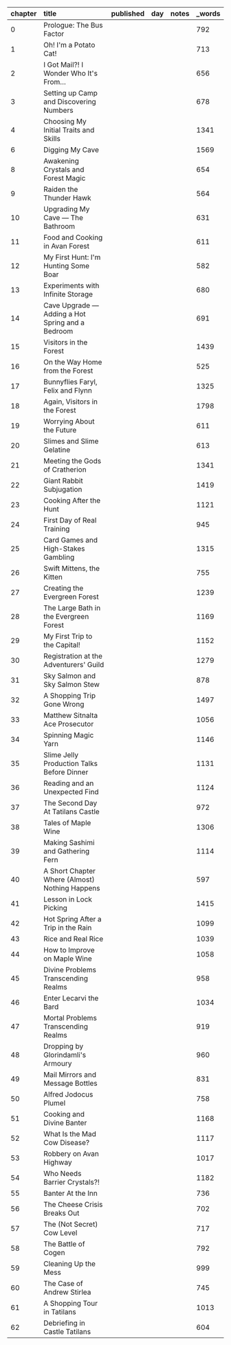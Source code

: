 | chapter | title                                            | published | day | notes | _words |
| :------ | :----------------------------------------------- | :-------- | :-- | :---- | :----- |
| 0       | Prologue: The Bus Factor                         |           |     |       | 792    |
| 1       | Oh! I'm a Potato Cat!                            |           |     |       | 713    |
| 2       | I Got Mail?! I Wonder Who It's From…             |           |     |       | 656    |
| 3       | Setting up Camp and Discovering Numbers          |           |     |       | 678    |
| 4       | Choosing My Initial Traits and Skills            |           |     |       | 1341   |
| 6       | Digging My Cave                                  |           |     |       | 1569   |
| 8       | Awakening Crystals and Forest Magic              |           |     |       | 654    |
| 9       | Raiden the Thunder Hawk                          |           |     |       | 564    |
| 10      | Upgrading My Cave — The Bathroom                 |           |     |       | 631    |
| 11      | Food and Cooking in Avan Forest                  |           |     |       | 611    |
| 12      | My First Hunt: I'm Hunting Some Boar             |           |     |       | 582    |
| 13      | Experiments with Infinite Storage                |           |     |       | 680    |
| 14      | Cave Upgrade — Adding a Hot Spring and a Bedroom |           |     |       | 691    |
| 15      | Visitors in the Forest                           |           |     |       | 1439   |
| 16      | On the Way Home from the Forest                  |           |     |       | 525    |
| 17      | Bunnyflies Faryl, Felix and Flynn                |           |     |       | 1325   |
| 18      | Again, Visitors in the Forest                    |           |     |       | 1798   |
| 19      | Worrying About the Future                        |           |     |       | 611    |
| 20      | Slimes and Slime Gelatine                        |           |     |       | 613    |
| 21      | Meeting the Gods of Cratherion                   |           |     |       | 1341   |
| 22      | Giant Rabbit Subjugation                         |           |     |       | 1419   |
| 23      | Cooking After the Hunt                           |           |     |       | 1121   |
| 24      | First Day of Real Training                       |           |     |       | 945    |
| 25      | Card Games and High-Stakes Gambling              |           |     |       | 1315   |
| 26      | Swift Mittens, the Kitten                        |           |     |       | 755    |
| 27      | Creating the Evergreen Forest                    |           |     |       | 1239   |
| 28      | The Large Bath in the Evergreen Forest           |           |     |       | 1169   |
| 29      | My First Trip to the Capital!                    |           |     |       | 1152   |
| 30      | Registration at the Adventurers' Guild           |           |     |       | 1279   |
| 31      | Sky Salmon and Sky Salmon Stew                   |           |     |       | 878    |
| 32      | A Shopping Trip Gone Wrong                       |           |     |       | 1497   |
| 33      | Matthew Sitnalta Ace Prosecutor                  |           |     |       | 1056   |
| 34      | Spinning Magic Yarn                              |           |     |       | 1146   |
| 35      | Slime Jelly Production Talks Before Dinner       |           |     |       | 1131   |
| 36      | Reading and an Unexpected Find                   |           |     |       | 1124   |
| 37      | The Second Day At Tatilans Castle                |           |     |       | 972    |
| 38      | Tales of Maple Wine                              |           |     |       | 1306   |
| 39      | Making Sashimi and Gathering Fern                |           |     |       | 1114   |
| 40      | A Short Chapter Where (Almost) Nothing Happens   |           |     |       | 597    |
| 41      | Lesson in Lock Picking                           |           |     |       | 1415   |
| 42      | Hot Spring After a Trip in the Rain              |           |     |       | 1099   |
| 43      | Rice and Real Rice                               |           |     |       | 1039   |
| 44      | How to Improve on Maple Wine                     |           |     |       | 1058   |
| 45      | Divine Problems Transcending Realms              |           |     |       | 958    |
| 46      | Enter Lecarvi the Bard                           |           |     |       | 1034   |
| 47      | Mortal Problems Transcending Realms              |           |     |       | 919    |
| 48      | Dropping by Glorindamli's Armoury                |           |     |       | 960    |
| 49      | Mail Mirrors and Message Bottles                 |           |     |       | 831    |
| 50      | Alfred Jodocus Plumel                            |           |     |       | 758    |
| 51      | Cooking and Divine Banter                        |           |     |       | 1168   |
| 52      | What Is the Mad Cow Disease?                     |           |     |       | 1117   |
| 53      | Robbery on Avan Highway                          |           |     |       | 1017   |
| 54      | Who Needs Barrier Crystals?!                     |           |     |       | 1182   |
| 55      | Banter At the Inn                                |           |     |       | 736    |
| 56      | The Cheese Crisis Breaks Out                     |           |     |       | 702    |
| 57      | The (Not Secret) Cow Level                       |           |     |       | 717    |
| 58      | The Battle of Cogen                              |           |     |       | 792    |
| 59      | Cleaning Up the Mess                             |           |     |       | 999    |
| 60      | The Case of Andrew Stirlea                       |           |     |       | 745    |
| 61      | A Shopping Tour in Tatilans                      |           |     |       | 1013   |
| 62      | Debriefing in Castle Tatilans                    |           |     |       | 604    |

